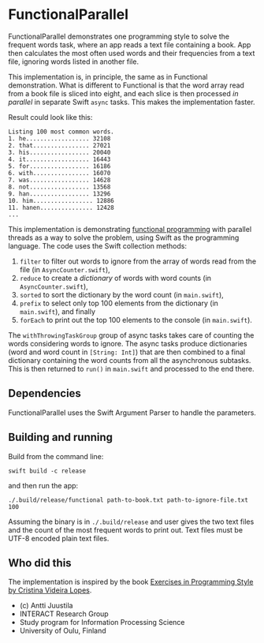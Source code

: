 # FunctionalParallel

FunctionalParallel demonstrates one programming style to solve the frequent words task, where an app reads a text file containing a book. App then calculates the most often used words and their frequencies from a text file, ignoring words listed in another file. 

This implementation is, in principle, the same as in Functional demonstration. What is different to Functional is that the word array read from a book file is sliced into eight, and each slice is then processed *in parallel* in separate Swift `async` tasks. This makes the implementation faster.

Result could look like this:

```console
Listing 100 most common words.
1. he.................. 32108
2. that................ 27021
3. his................. 20040
4. it.................. 16443
5. for................. 16186
6. with................ 16070
7. was................. 14628
8. not................. 13568
9. han................. 13296
10. him................. 12886
11. hanen............... 12428
...
```

This implementation is demonstrating [functional programming](https://en.wikipedia.org/wiki/Functional_programming) with parallel threads as a way to solve the problem, using Swift as the programming language. The code uses the Swift collection methods:

1. `filter` to filter out words to ignore from the array of words read from the file (in `AsyncCounter.swift`),
1. `reduce` to create a *dictionary* of words with word counts (in `AsyncCounter.swift`),
1. `sorted` to sort the dictionary by the word count (in `main.swift`),
1. `prefix` to select only top 100 elements from the dictionary (in `main.swift`), and finally
1. `forEach` to print out the top 100 elements to the console (in `main.swift`).

The `withThrowingTaskGroup` group of async tasks takes care of counting the words considering words to ignore. The async tasks produce dictionaries (word and word count in `[String: Int]`) that are then combined to a final dictionary containing the word counts from all the asynchronous subtasks. This is then returned to `run()` in `main.swift` and processed to the end there.


## Dependencies

FunctionalParallel uses the Swift Argument Parser to handle the parameters.


## Building and running

Build from the command line:

```console
swift build -c release
```

and then run the app:

```console
./.build/release/functional path-to-book.txt path-to-ignore-file.txt 100 
```

Assuming the binary is in `./.build/release` and user gives the two text files and the count of the most frequent words to print out. Text files must be UTF-8 encoded plain text files.


## Who did this

The implementation is inspired by the book [Exercises in Programming Style by Cristina Videira Lopes](https://www.routledge.com/Exercises-in-Programming-Style/Lopes/p/book/9780367350208).


* (c) Antti Juustila
* INTERACT Research Group
* Study program for Information Processing Science
* University of Oulu, Finland

